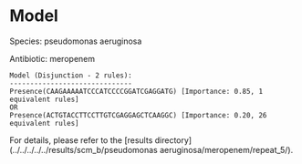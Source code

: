 
# Model

Species: pseudomonas aeruginosa

Antibiotic: meropenem

```
Model (Disjunction - 2 rules):
------------------------------
Presence(CAAGAAAAATCCCATCCCCGGATCGAGGATG) [Importance: 0.85, 1 equivalent rules]
OR
Presence(ACTGTACCTTCCTTGTCGAGGAGCTCAAGGC) [Importance: 0.20, 26 equivalent rules]

```

For details, please refer to the [results directory](../../../../../results/scm_b/pseudomonas aeruginosa/meropenem/repeat_5/).

